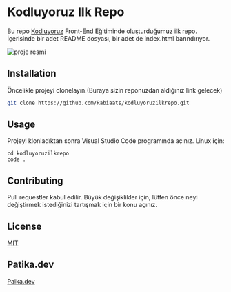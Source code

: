 # Kodluyoruz Ilk Repo
Bu repo [Kodluyoruz](https://raw.githubusercontent.com/Kodluyoruz/taskforce/main/git/odev1/figures/github.png) Front-End Eğitiminde oluşturduğumuz ilk repo. İçerisinde bir adet README dosyası, bir adet de index.html barındırıyor.

![proje resmi](https://user-images.githubusercontent.com/102286448/212893286-9072f7ce-9c73-4b33-98bd-622daf53b8bb.png)

## Installation
Öncelikle projeyi clonelayın.(Buraya sizin reponuzdan aldığınız link gelecek)

```bash
git clone https://github.com/Rabiaats/kodluyoruzilkrepo.git
```

## Usage
Projeyi klonladıktan sonra Visual Studio Code programında açınız.
Linux için:

```linux
cd kodluyoruzilkrepo
code .
```

## Contributing
Pull requestler kabul edilir. Büyük değişiklikler için, lütfen önce neyi değiştirmek istediğinizi tartışmak için bir konu açınız.

## License
[MIT](https://choosealicense.com/licenses/mit/)

## Patika.dev
[Paika.dev](https://app.patika.dev/)


